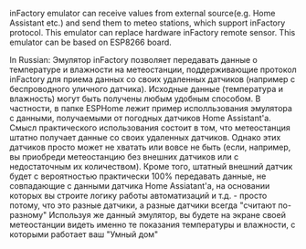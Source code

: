 inFactory emulator can receive values from external source(e.g. Home Assistant etc.) and send them to meteo stations, which support inFactory protocol.
This emulator can replace hardware inFactory remote sensor.
This emulator can be based on ESP8266 board.

In Russian:
Эмулятор inFactory позволяет передавать данные о температуре и влажности на метеостанции, поддерживающие протокол inFactory для приема данных со своих удаленных датчиков (например с беспроводного уличного датчика).
Исходные данные (температура и влажность) могут быть получены любым удобным способом.
В частности, в папке ESPHome лежит пример исполльзования эмулятора с данными, получаемыми от погодных датчиков Home Assistant'а.
Смысл практического использования состоит в том, что метеостанция штатно получает данные со своих удаленных датчиков.
Однако этих датчиков просто может не хватать или вовсе не быть (если, например, вы приобреди метеостанцию без внешних датчиков или с недостаточным их количеством). Кроме того, штатный внешний датчик будет с вероятностью практически 100% передавать данные, не совпадающие с данными датчика Home Assiatant'а, на основании которых вы строите логику работы автоматизаций и т.д. - просто потому, что это разные датчики, а разные датчики всегда "считают по-разному" 
Используя же данный эмулятор, вы будете на экране своей метеостанции видеть именно те показания температуры и влажности, с которыми работает ваш "Умный дом"
